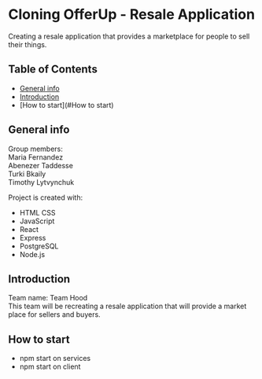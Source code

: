 # Cloning OfferUp - Resale Application
Creating a resale application that provides a marketplace for people to sell their things.

## Table of Contents
* [General info](#general-info)
* [Introduction](#introduction)
* [How to start](#How to start)

## General info 
Group members:
<br/>
Maria Fernandez
<br/>
Abenezer Taddesse
<br/>
Turki Bkaily
<br/>
Timothy Lytvynchuk

Project is created with:
* HTML CSS
* JavaScript
* React
* Express
* PostgreSQL
* Node.js

## Introduction
Team name: Team Hood
<br/>
This team will be recreating a resale application that will provide  a market place for sellers and buyers.

## How to start
* npm start on services
* npm start on client
